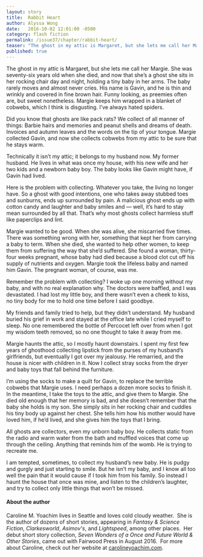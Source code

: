 ```yaml
---
layout: story
title:  Rabbit Heart
author: Alyssa Wong
date:   2016-10-02 12:01:00 -0500
category: flash fiction
permalink: /issue37/chapter/rabbit-heart/
teaser: "The ghost in my attic is Margaret, but she lets me call her Margie. She was seventy-six years old when she died, and now that she’s a ghost she sits in her rocking chair day and night, holding a tiny baby in her arms. The baby rarely moves and almost never cries. His name is Gavin, and he is thin and wrinkly and covered in fine brown hair."
published: true
---
```

The ghost in my attic is Margaret, but she lets me call her Margie. She was seventy-six years old when she died, and now that she’s a ghost she sits in her rocking chair day and night, holding a tiny baby in her arms. The baby rarely moves and almost never cries. His name is Gavin, and he is thin and wrinkly and covered in fine brown hair. Funny looking, as preemies often are, but sweet nonetheless. Margie keeps him wrapped in a blanket of cobwebs, which I think is disgusting. I’ve always hated spiders.

Did you know that ghosts are like pack rats? We collect of all manner of things: Barbie hairs and memories and peanut shells and dreams of death. Invoices and autumn leaves and the words on the tip of your tongue. Margie collected Gavin, and now she collects cobwebs from my attic to be sure that he stays warm.

Technically it isn’t my attic; it belongs to my husband now. My former husband. He lives in what was once my house, with his new wife and her two kids and a newborn baby boy. The baby looks like Gavin might have, if Gavin had lived.

Here is the problem with collecting. Whatever you take, the living no longer have. So a ghost with good intentions, one who takes away stubbed toes and sunburns, ends up surrounded by pain. A malicious ghost ends up with cotton candy and laughter and baby smiles and — well, it’s hard to stay mean surrounded by all that. That’s why most ghosts collect harmless stuff like paperclips and lint.

Margie wanted to be good. When she was alive, she miscarried five times. There was something wrong with her, something that kept her from carrying a baby to term. When she died, she wanted to help other women, to keep them from suffering the way that she’d suffered. She found a woman, thirty-four weeks pregnant, whose baby had died because a blood clot cut off his supply of nutrients and oxygen. Margie took the lifeless baby and named him Gavin. The pregnant woman, of course, was me.

Remember the problem with collecting? I woke up one morning without my baby, and with no real explanation why. The doctors were baffled, and I was devastated. I had lost my little boy, and there wasn’t even a cheek to kiss, no tiny body for me to hold one time before I said goodbye.

My friends and family tried to help, but they didn’t understand. My husband buried his grief in work and stayed at the office late while I cried myself to sleep. No one remembered the bottle of Percocet left over from when I got my wisdom teeth removed, so no one thought to take it away from me.

Margie haunts the attic, so I mostly haunt downstairs. I spent my first few years of ghosthood collecting lipstick from the purses of my husband’s girlfriends, but eventually I got over my jealousy. He remarried, and the house is nicer with children in it. Now I collect stray socks from the dryer and baby toys that fall behind the furniture.

I’m using the socks to make a quilt for Gavin, to replace the terrible cobwebs that Margie uses. I need perhaps a dozen more socks to finish it. In the meantime, I take the toys to the attic, and give them to Margie. She died old enough that her memory is bad, and she doesn’t remember that the baby she holds is my son. She simply sits in her rocking chair and cuddles his tiny body up against her chest. She tells him how his mother would have loved him, if he’d lived, and she gives him the toys that I bring.

All ghosts are collectors, even my unborn baby boy. He collects static from the radio and warm water from the bath and muffled voices that come up through the ceiling. Anything that reminds him of the womb. He is trying to recreate me.

I am tempted, sometimes, to collect my husband’s new baby.  He is pudgy and gurgly and just starting to smile. But he isn’t my baby, and I know all too well the pain that it would cause if I took him from his family. So instead I haunt the house that once was mine, and listen to the children’s laughter, and try to collect only little things that won’t be missed.

#### About the author
Caroline M. Yoachim lives in Seattle and loves cold cloudy weather.  She is the author of dozens of short stories, appearing in _Fantasy & Science Fiction_, _Clarkesworld_, _Asimov's_, and _Lightspeed_, among other places.  Her debut short story collection, _Seven Wonders of a Once and Future World & Other Stories_, came out with Fairwood Press in August 2016.  For more about Caroline, check out her website at [carolineyoachim.com](carolineyoachim.com).
